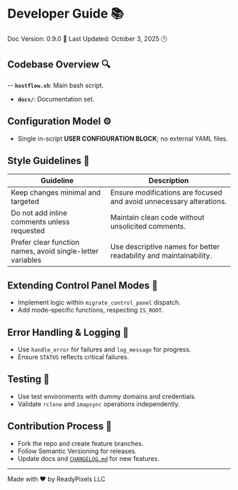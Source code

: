 # Developer Guide 📚

Doc Version: 0.9.0 📅
Last Updated: October 3, 2025 🕒

## Codebase Overview 🔍
-- **`hostflow.sh`**: Main bash script.
- **`docs/`**: Documentation set.

## Configuration Model ⚙️
- Single in-script **USER CONFIGURATION BLOCK**; no external YAML files.

## Style Guidelines 🎨

| Guideline | Description |
|-----------|-------------|
| Keep changes minimal and targeted | Ensure modifications are focused and avoid unnecessary alterations. |
| Do not add inline comments unless requested | Maintain clean code without unsolicited comments. |
| Prefer clear function names, avoid single-letter variables | Use descriptive names for better readability and maintainability. |

## Extending Control Panel Modes 🔧
- Implement logic within `migrate_control_panel` dispatch.
- Add mode-specific functions, respecting `IS_ROOT`.

## Error Handling & Logging 🚨
- Use `handle_error` for failures and `log_message` for progress.
- Ensure `STATUS` reflects critical failures.

## Testing 🧪
- Use test environments with dummy domains and credentials.
- Validate `rclone` and `imapsync` operations independently.

## Contribution Process 🤝
- Fork the repo and create feature branches.
- Follow Semantic Versioning for releases.
- Update docs and [`CHANGELOG.md`](CHANGELOG.md) for new features.

---
Made with ❤️ by ReadyPixels LLC